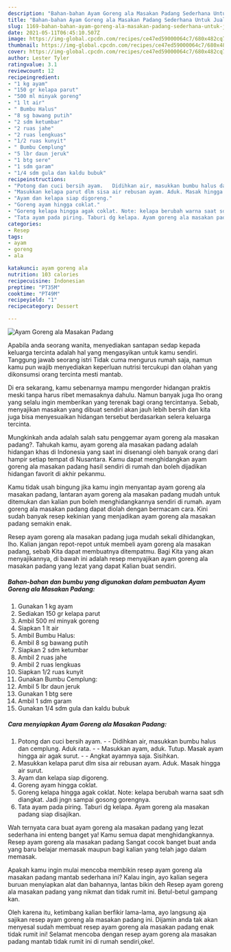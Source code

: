 ```yaml
---
description: "Bahan-bahan Ayam Goreng ala Masakan Padang Sederhana Untuk Jualan"
title: "Bahan-bahan Ayam Goreng ala Masakan Padang Sederhana Untuk Jualan"
slug: 1169-bahan-bahan-ayam-goreng-ala-masakan-padang-sederhana-untuk-jualan
date: 2021-05-11T06:45:10.507Z
image: https://img-global.cpcdn.com/recipes/ce47ed59000064c7/680x482cq70/ayam-goreng-ala-masakan-padang-foto-resep-utama.jpg
thumbnail: https://img-global.cpcdn.com/recipes/ce47ed59000064c7/680x482cq70/ayam-goreng-ala-masakan-padang-foto-resep-utama.jpg
cover: https://img-global.cpcdn.com/recipes/ce47ed59000064c7/680x482cq70/ayam-goreng-ala-masakan-padang-foto-resep-utama.jpg
author: Lester Tyler
ratingvalue: 3.1
reviewcount: 12
recipeingredient:
- "1 kg ayam"
- "150 gr kelapa parut"
- "500 ml minyak goreng"
- "1 lt air"
- " Bumbu Halus"
- "8 sg bawang putih"
- "2 sdm ketumbar"
- "2 ruas jahe"
- "2 ruas lengkuas"
- "1/2 ruas kunyit"
- " Bumbu Cemplung"
- "5 lbr daun jeruk"
- "1 btg sere"
- "1 sdm garam"
- "1/4 sdm gula dan kaldu bubuk"
recipeinstructions:
- "Potong dan cuci bersih ayam.   Didihkan air, masukkan bumbu halus dan cemplung. Aduk rata.   Masukkan ayam, aduk. Tutup. Masak ayam hingga air agak surut.   Angkat ayamnya saja. Sisihkan."
- "Masukkan kelapa parut dlm sisa air rebusan ayam. Aduk. Masak hingga air surut."
- "Ayam dan kelapa siap digoreng."
- "Goreng ayam hingga coklat."
- "Goreng kelapa hingga agak coklat. Note: kelapa berubah warna saat sdh diangkat. Jadi jngn sampai gosong gorengnya."
- "Tata ayam pada piring. Taburi dg kelapa. Ayam goreng ala masakan padang siap disajikan."
categories:
- Resep
tags:
- ayam
- goreng
- ala

katakunci: ayam goreng ala 
nutrition: 103 calories
recipecuisine: Indonesian
preptime: "PT35M"
cooktime: "PT49M"
recipeyield: "1"
recipecategory: Dessert

---
```



![Ayam Goreng ala Masakan Padang](https://img-global.cpcdn.com/recipes/ce47ed59000064c7/680x482cq70/ayam-goreng-ala-masakan-padang-foto-resep-utama.jpg)

Apabila anda seorang wanita, menyediakan santapan sedap kepada keluarga tercinta adalah hal yang mengasyikan untuk kamu sendiri. Tanggung jawab seorang istri Tidak cuma mengurus rumah saja, namun kamu pun wajib menyediakan keperluan nutrisi tercukupi dan olahan yang dikonsumsi orang tercinta mesti mantab.

Di era  sekarang, kamu sebenarnya mampu mengorder hidangan praktis meski tanpa harus ribet memasaknya dahulu. Namun banyak juga lho orang yang selalu ingin memberikan yang terenak bagi orang tercintanya. Sebab, menyajikan masakan yang dibuat sendiri akan jauh lebih bersih dan kita juga bisa menyesuaikan hidangan tersebut berdasarkan selera keluarga tercinta. 



Mungkinkah anda adalah salah satu penggemar ayam goreng ala masakan padang?. Tahukah kamu, ayam goreng ala masakan padang adalah hidangan khas di Indonesia yang saat ini disenangi oleh banyak orang dari hampir setiap tempat di Nusantara. Kamu dapat menghidangkan ayam goreng ala masakan padang hasil sendiri di rumah dan boleh dijadikan hidangan favorit di akhir pekanmu.

Kamu tidak usah bingung jika kamu ingin menyantap ayam goreng ala masakan padang, lantaran ayam goreng ala masakan padang mudah untuk ditemukan dan kalian pun boleh menghidangkannya sendiri di rumah. ayam goreng ala masakan padang dapat diolah dengan bermacam cara. Kini sudah banyak resep kekinian yang menjadikan ayam goreng ala masakan padang semakin enak.

Resep ayam goreng ala masakan padang juga mudah sekali dihidangkan, lho. Kalian jangan repot-repot untuk membeli ayam goreng ala masakan padang, sebab Kita dapat membuatnya ditempatmu. Bagi Kita yang akan menyajikannya, di bawah ini adalah resep menyajikan ayam goreng ala masakan padang yang lezat yang dapat Kalian buat sendiri.

<!--inarticleads1-->

##### Bahan-bahan dan bumbu yang digunakan dalam pembuatan Ayam Goreng ala Masakan Padang:

1. Gunakan 1 kg ayam
1. Sediakan 150 gr kelapa parut
1. Ambil 500 ml minyak goreng
1. Siapkan 1 lt air
1. Ambil  Bumbu Halus:
1. Ambil 8 sg bawang putih
1. Siapkan 2 sdm ketumbar
1. Ambil 2 ruas jahe
1. Ambil 2 ruas lengkuas
1. Siapkan 1/2 ruas kunyit
1. Gunakan  Bumbu Cemplung:
1. Ambil 5 lbr daun jeruk
1. Gunakan 1 btg sere
1. Ambil 1 sdm garam
1. Gunakan 1/4 sdm gula dan kaldu bubuk




<!--inarticleads2-->

##### Cara menyiapkan Ayam Goreng ala Masakan Padang:

1. Potong dan cuci bersih ayam.  -  - Didihkan air, masukkan bumbu halus dan cemplung. Aduk rata.  -  - Masukkan ayam, aduk. Tutup. Masak ayam hingga air agak surut.  -  - Angkat ayamnya saja. Sisihkan.
1. Masukkan kelapa parut dlm sisa air rebusan ayam. Aduk. Masak hingga air surut.
1. Ayam dan kelapa siap digoreng.
1. Goreng ayam hingga coklat.
1. Goreng kelapa hingga agak coklat. Note: kelapa berubah warna saat sdh diangkat. Jadi jngn sampai gosong gorengnya.
1. Tata ayam pada piring. Taburi dg kelapa. Ayam goreng ala masakan padang siap disajikan.




Wah ternyata cara buat ayam goreng ala masakan padang yang lezat sederhana ini enteng banget ya! Kamu semua dapat menghidangkannya. Resep ayam goreng ala masakan padang Sangat cocok banget buat anda yang baru belajar memasak maupun bagi kalian yang telah jago dalam memasak.

Apakah kamu ingin mulai mencoba membikin resep ayam goreng ala masakan padang mantab sederhana ini? Kalau ingin, ayo kalian segera buruan menyiapkan alat dan bahannya, lantas bikin deh Resep ayam goreng ala masakan padang yang nikmat dan tidak rumit ini. Betul-betul gampang kan. 

Oleh karena itu, ketimbang kalian berfikir lama-lama, ayo langsung aja sajikan resep ayam goreng ala masakan padang ini. Dijamin anda tak akan menyesal sudah membuat resep ayam goreng ala masakan padang enak tidak rumit ini! Selamat mencoba dengan resep ayam goreng ala masakan padang mantab tidak rumit ini di rumah sendiri,oke!.

